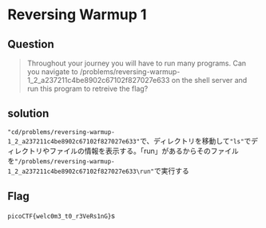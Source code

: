 # Reversing Warmup 1  

## Question  

>Throughout your journey you will have to run many programs. Can you navigate to /problems/reversing-warmup-1_2_a237211c4be8902c67102f827027e633 on the shell server and run this program to retreive the flag?   

## solution  

`"cd/problems/reversing-warmup-1_2_a237211c4be8902c67102f827027e633"`で、ディレクトリを移動して`"ls"`でディレクトリやファイルの情報を表示する。「run」があるからそのファイルを`"/problems/reversing-warmup-1_2_a237211c4be8902c67102f827027e633\run"`で実行する　　

## Flag

`picoCTF{welc0m3_t0_r3VeRs1nG}`s

